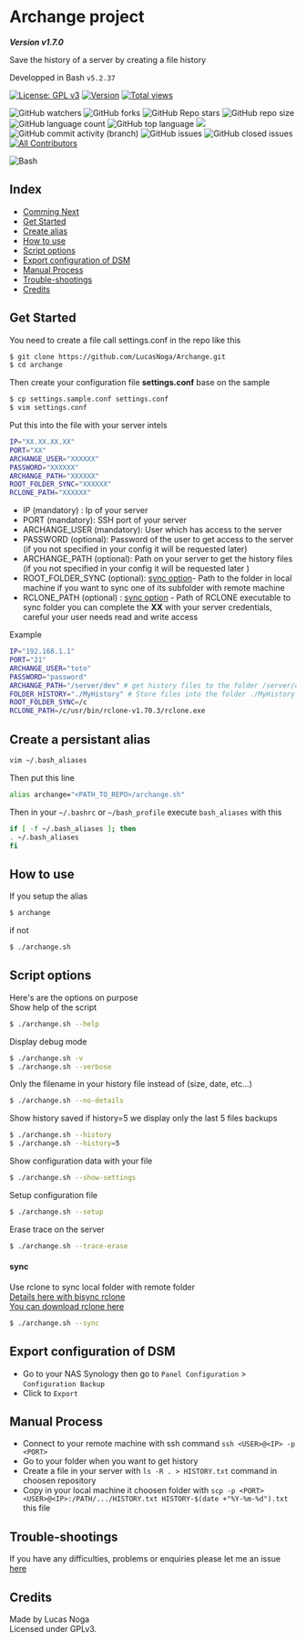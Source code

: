 # Archange project

**_Version v1.7.0_**

Save the history of a server by creating a file history

Developped in Bash `v5.2.37`

[![License: GPL v3](https://img.shields.io/badge/License-GPLv3-blue.svg)](https://www.gnu.org/licenses/gpl-3.0)
[![Version](https://img.shields.io/github/tag/LucasNoga/Archange.svg)](https://github.com/NY-Daystar/Archange/releases)
[![Total views](https://img.shields.io/sourcegraph/rrc/github.com/NY-Daystar/Archange.svg)](https://sourcegraph.com/github.com/NY-Daystar/Archange)

![GitHub watchers](https://img.shields.io/github/watchers/ny-daystar/Archange)
![GitHub forks](https://img.shields.io/github/forks/ny-daystar/Archange)
![GitHub Repo stars](https://img.shields.io/github/stars/ny-daystar/Archange)
![GitHub repo size](https://img.shields.io/github/repo-size/ny-daystar/Archange)
![GitHub language count](https://img.shields.io/github/languages/count/ny-daystar/Archange)
![GitHub top language](https://img.shields.io/github/languages/top/ny-daystar/Archange) <a href="https://codeclimate.com/github/ny-daystar/Archange/maintainability"><img src="https://api.codeclimate.com/v1/badges/715c6f3ffb08de5ca621/maintainability" /></a>  
![GitHub commit activity (branch)](https://img.shields.io/github/commit-activity/m/ny-daystar/Archange/main)
![GitHub issues](https://img.shields.io/github/issues/ny-daystar/Archange)
![GitHub closed issues](https://img.shields.io/github/issues-closed-raw/ny-daystar/Archange)
[![All Contributors](https://img.shields.io/badge/all_contributors-1-blue.svg?style=circular)](#contributors)

![Bash](https://img.shields.io/badge/Bash-444444?style=for-the-badge&logo=gnubash&logoColor=green)

## Index

-   [Comming Next](#comming-next)
-   [Get Started](#get-started)
-   [Create alias](#create-a-persistant-alias)
-   [How to use](#how-to-use)
-   [Script options](#script-options)
-   [Export configuration of DSM](#export-configuration-of-dsm)
-   [Manual Process](#manual-process)
-   [Trouble-shootings](#trouble-shootings)
-   [Credits](#credits)

## Get Started

You need to create a file call settings.conf in the repo like this

```bash
$ git clone https://github.com/LucasNoga/Archange.git
$ cd archange
```

Then create your configuration file **settings.conf** base on the sample

```bash
$ cp settings.sample.conf settings.conf
$ vim settings.conf
```

Put this into the file with your server intels

```bash
IP="XX.XX.XX.XX"
PORT="XX"
ARCHANGE_USER="XXXXXX"
PASSWORD="XXXXXX"
ARCHANGE_PATH="XXXXXX"
ROOT_FOLDER_SYNC="XXXXXX"
RCLONE_PATH="XXXXXX"
```

-   IP (mandatory) : Ip of your server
-   PORT (mandatory): SSH port of your server
-   ARCHANGE_USER (mandatory): User which has access to the server
-   PASSWORD (optional): Password of the user to get access to the server (if you not specified in your config it will be requested later)
-   ARCHANGE_PATH (optional): Path on your server to get the history files (if you not specified in your config it will be requested later )
-   ROOT_FOLDER_SYNC (optional): [sync option](#sync)- Path to the folder in local machine if you want to sync one of its subfolder with remote machine
-   RCLONE_PATH (optional) : [sync option](#sync) - Path of RCLONE executable to sync folder
    you can complete the **XX** with your server credentials, careful your user needs read and write access

Example

```bash
IP="192.168.1.1"
PORT="21"
ARCHANGE_USER="toto"
PASSWORD="password"
ARCHANGE_PATH="/server/dev" # get history files to the folder /server/dev
FOLDER_HISTORY="./MyHistory" # Store files into the folder ./MyHistory
ROOT_FOLDER_SYNC=/c
RCLONE_PATH=/c/usr/bin/rclone-v1.70.3/rclone.exe
```

## Create a persistant alias

```bash
vim ~/.bash_aliases
```

Then put this line

```bash
alias archange="<PATH_TO_REPO>/archange.sh"
```

Then in your `~/.bashrc` or `~/bash_profile` execute `bash_aliases` with this

```bash
if [ -f ~/.bash_aliases ]; then
. ~/.bash_aliases
fi
```

## How to use

If you setup the alias

```bash
$ archange
```

if not

```bash
$ ./archange.sh
```

## Script options

Here's are the options on purpose  
Show help of the script

```bash
$ ./archange.sh --help
```

Display debug mode

```bash
$ ./archange.sh -v
$ ./archange.sh --verbose
```

Only the filename in your history file instead of (size, date, etc...)

```bash
$ ./archange.sh --no-details
```

Show history saved if history=5 we display only the last 5 files backups

```bash
$ ./archange.sh --history
$ ./archange.sh --history=5
```

Show configuration data with your file

```bash
$ ./archange.sh --show-settings
```

Setup configuration file

```bash
$ ./archange.sh --setup
```

Erase trace on the server

```bash
$ ./archange.sh --trace-erase
```

#### sync

Use rclone to sync local folder with remote folder  
[Details here with bisync rclone](https://rclone.org/commands/rclone_bisync/)  
[You can download rclone here](https://rclone.org/downloads/)

```bash
$ ./archange.sh --sync
```

## Export configuration of DSM

-   Go to your NAS Synology then go to `Panel Configuration` > `Configuration Backup`
-   Click to `Export`

## Manual Process

-   Connect to your remote machine with ssh command `ssh <USER>@<IP> -p <PORT>`
-   Go to your folder when you want to get history
-   Create a file in your server with `ls -R . > HISTORY.txt` command in choosen repository
-   Copy in your local machine it choosen folder with `scp -p <PORT> <USER>@<IP>:/PATH/.../HISTORY.txt HISTORY-$(date +"%Y-%m-%d").txt` this file

## Trouble-shootings

If you have any difficulties, problems or enquiries please let me an issue [here](https://github.com/LucasNoga/Archange/issues/new)

## Credits

Made by Lucas Noga  
Licensed under GPLv3.
